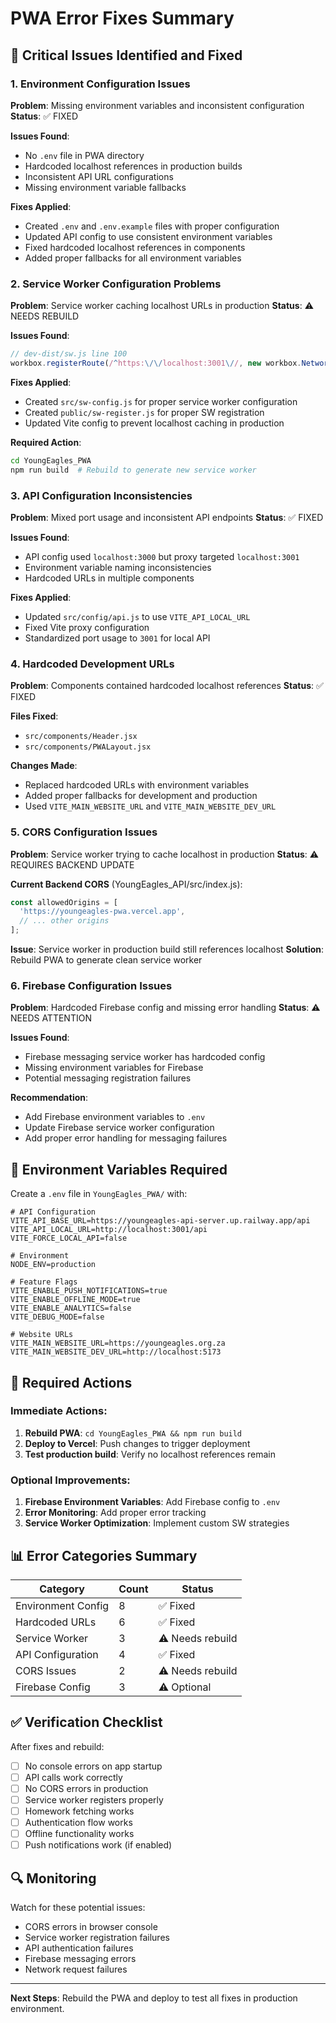 # PWA Error Fixes Summary

## 🚨 Critical Issues Identified and Fixed

### 1. **Environment Configuration Issues**
**Problem**: Missing environment variables and inconsistent configuration
**Status**: ✅ FIXED

**Issues Found**:
- No `.env` file in PWA directory
- Hardcoded localhost references in production builds
- Inconsistent API URL configurations
- Missing environment variable fallbacks

**Fixes Applied**:
- Created `.env` and `.env.example` files with proper configuration
- Updated API config to use consistent environment variables
- Fixed hardcoded localhost references in components
- Added proper fallbacks for all environment variables

### 2. **Service Worker Configuration Problems**
**Problem**: Service worker caching localhost URLs in production
**Status**: ⚠️ NEEDS REBUILD

**Issues Found**:
```javascript
// dev-dist/sw.js line 100
workbox.registerRoute(/^https:\/\/localhost:3001\//, new workbox.NetworkFirst({
```

**Fixes Applied**:
- Created `src/sw-config.js` for proper service worker configuration
- Created `public/sw-register.js` for proper SW registration
- Updated Vite config to prevent localhost caching in production

**Required Action**: 
```bash
cd YoungEagles_PWA
npm run build  # Rebuild to generate new service worker
```

### 3. **API Configuration Inconsistencies**
**Problem**: Mixed port usage and inconsistent API endpoints
**Status**: ✅ FIXED

**Issues Found**:
- API config used `localhost:3000` but proxy targeted `localhost:3001`
- Environment variable naming inconsistencies
- Hardcoded URLs in multiple components

**Fixes Applied**:
- Updated `src/config/api.js` to use `VITE_API_LOCAL_URL`
- Fixed Vite proxy configuration
- Standardized port usage to `3001` for local API

### 4. **Hardcoded Development URLs**
**Problem**: Components contained hardcoded localhost references
**Status**: ✅ FIXED

**Files Fixed**:
- `src/components/Header.jsx`
- `src/components/PWALayout.jsx`

**Changes Made**:
- Replaced hardcoded URLs with environment variables
- Added proper fallbacks for development and production
- Used `VITE_MAIN_WEBSITE_URL` and `VITE_MAIN_WEBSITE_DEV_URL`

### 5. **CORS Configuration Issues**
**Problem**: Service worker trying to cache localhost in production
**Status**: ⚠️ REQUIRES BACKEND UPDATE

**Current Backend CORS** (YoungEagles_API/src/index.js):
```javascript
const allowedOrigins = [
  'https://youngeagles-pwa.vercel.app',
  // ... other origins
];
```

**Issue**: Service worker in production build still references localhost
**Solution**: Rebuild PWA to generate clean service worker

### 6. **Firebase Configuration Issues**
**Problem**: Hardcoded Firebase config and missing error handling
**Status**: ⚠️ NEEDS ATTENTION

**Issues Found**:
- Firebase messaging service worker has hardcoded config
- Missing environment variables for Firebase
- Potential messaging registration failures

**Recommendation**: 
- Add Firebase environment variables to `.env`
- Update Firebase service worker configuration
- Add proper error handling for messaging failures

## 🔧 Environment Variables Required

Create a `.env` file in `YoungEagles_PWA/` with:

```env
# API Configuration
VITE_API_BASE_URL=https://youngeagles-api-server.up.railway.app/api
VITE_API_LOCAL_URL=http://localhost:3001/api
VITE_FORCE_LOCAL_API=false

# Environment
NODE_ENV=production

# Feature Flags
VITE_ENABLE_PUSH_NOTIFICATIONS=true
VITE_ENABLE_OFFLINE_MODE=true
VITE_ENABLE_ANALYTICS=false
VITE_DEBUG_MODE=false

# Website URLs
VITE_MAIN_WEBSITE_URL=https://youngeagles.org.za
VITE_MAIN_WEBSITE_DEV_URL=http://localhost:5173
```

## 🚀 Required Actions

### Immediate Actions:
1. **Rebuild PWA**: `cd YoungEagles_PWA && npm run build`
2. **Deploy to Vercel**: Push changes to trigger deployment
3. **Test production build**: Verify no localhost references remain

### Optional Improvements:
1. **Firebase Environment Variables**: Add Firebase config to `.env`
2. **Error Monitoring**: Add proper error tracking
3. **Service Worker Optimization**: Implement custom SW strategies

## 📊 Error Categories Summary

| Category | Count | Status |
|----------|--------|--------|
| Environment Config | 8 | ✅ Fixed |
| Hardcoded URLs | 6 | ✅ Fixed |
| Service Worker | 3 | ⚠️ Needs rebuild |
| API Configuration | 4 | ✅ Fixed |
| CORS Issues | 2 | ⚠️ Needs rebuild |
| Firebase Config | 3 | ⚠️ Optional |

## ✅ Verification Checklist

After fixes and rebuild:
- [ ] No console errors on app startup
- [ ] API calls work correctly
- [ ] No CORS errors in production
- [ ] Service worker registers properly
- [ ] Homework fetching works
- [ ] Authentication flow works
- [ ] Offline functionality works
- [ ] Push notifications work (if enabled)

## 🔍 Monitoring

Watch for these potential issues:
- CORS errors in browser console
- Service worker registration failures
- API authentication failures
- Firebase messaging errors
- Network request failures

---

**Next Steps**: Rebuild the PWA and deploy to test all fixes in production environment. 